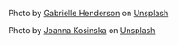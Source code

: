 Photo by <a href="https://unsplash.com/@gabriellefaithhenderson?utm_source=unsplash&utm_medium=referral&utm_content=creditCopyText">Gabrielle Henderson</a> on <a href="https://unsplash.com/s/photos/smoothie?utm_source=unsplash&utm_medium=referral&utm_content=creditCopyText">Unsplash</a>

  Photo by <a href="https://unsplash.com/@joannakosinska?utm_source=unsplash&utm_medium=referral&utm_content=creditCopyText">Joanna Kosinska</a> on <a href="https://unsplash.com/s/photos/smoothie?utm_source=unsplash&utm_medium=referral&utm_content=creditCopyText">Unsplash</a>
